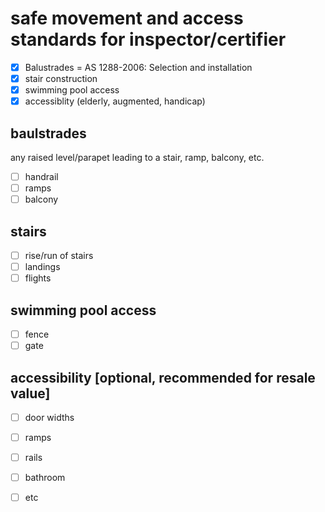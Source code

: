 # safe movement and access standards for inspector/certifier

  - [x] Balustrades =  AS 1288-2006: Selection and installation
  - [x] stair construction 
  - [x] swimming pool access 
  - [x] accessiblity (elderly, augmented, handicap)

## baulstrades 
any raised level/parapet leading to a stair, ramp, balcony, etc.
 - [ ] handrail
 - [ ] ramps
 - [ ] balcony

## stairs

 - [ ] rise/run of stairs
 - [ ] landings
 - [ ] flights

## swimming pool access

 - [ ] fence
 - [ ] gate

## accessibility [optional, recommended for resale value]

 - [ ] door widths
 - [ ] ramps
 - [ ] rails
 - [ ] bathroom
 - [ ] etc

